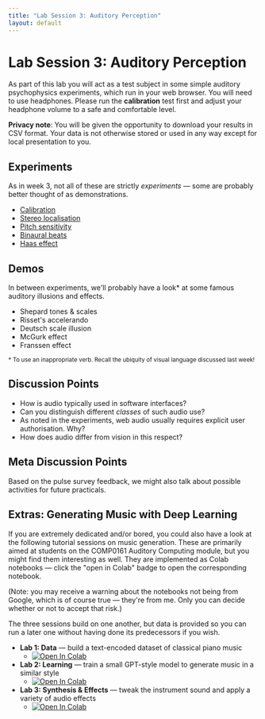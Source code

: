 ```yaml
---
title: "Lab Session 3: Auditory Perception"
layout: default
---
```


# Lab Session 3: Auditory Perception

As part of this lab you will act as a test subject in some simple
auditory psychophysics experiments, which run in your web browser.
You will need to use headphones. Please run the **calibration** test
first and adjust your headphone volume to a safe and comfortable level.

**Privacy note**: You will be given the opportunity to download your results in CSV format.
Your data is not otherwise stored or used in any way except for local presentation to you.


## Experiments

As in week 3, not all of these are strictly *experiments* — some are probably
better thought of as demonstrations.

* [Calibration](experiments/calibration/?home=/lab3.html)
* [Stereo localisation](experiments/stereo/?home=/lab3.html)
* [Pitch sensitivity](experiments/pitch/?home=/lab3.html)
* [Binaural beats](experiments/binaural/?home=/lab3.html)
* [Haas effect](experiments/haas/?home=/lab3.html)


## Demos

In between experiments, we'll probably have a look* at
some famous auditory illusions and effects.

* Shepard tones & scales
* Risset's accelerando
* Deutsch scale illusion
* McGurk effect
* Franssen effect

<small>* To use an inappropriate verb. Recall the ubiquity of
visual language discussed last week!</small>


## Discussion Points

* How is audio typically used in software interfaces?
* Can you distinguish different *classes* of such audio use?
* As noted in the experiments, web audio usually requires explicit
  user authorisation. Why?
* How does audio differ from vision in this respect?


## Meta Discussion Points

Based on the pulse survey feedback, we might also talk about
possible activities for future practicals.


## Extras: Generating Music with Deep Learning

If you are extremely dedicated and/or bored, you could also have a look at the
following tutorial sessions on music generation. These are primarily aimed
at students on the COMP0161 Auditory Computing module, but you might find them
interesting as well. They are implemented as Colab notebooks — click the
"open in Colab" badge to open the corresponding notebook.

(Note: you may receive a warning about the notebooks not being from Google, which
is of course true — they're from me. Only you can decide whether or not to accept
that risk.)

The three sessions build on one another, but data is provided so you can run a
later one without having done its predecessors if you wish.

* **Lab 1: Data** — build a text-encoded dataset of classical piano music
    * [![Open In Colab](https://colab.research.google.com/assets/colab-badge.svg)](https://colab.research.google.com/github/comp0161/colab/blob/main/COMP0161_lab1.ipynb)
* **Lab 2: Learning** — train a small GPT-style model to generate music in a similar style
    * [![Open In Colab](https://colab.research.google.com/assets/colab-badge.svg)](https://colab.research.google.com/github/comp0161/colab/blob/main/COMP0161_lab2.ipynb)
* **Lab 3: Synthesis & Effects** — tweak the instrument sound and apply a variety of audio effects
    * [![Open In Colab](https://colab.research.google.com/assets/colab-badge.svg)](https://colab.research.google.com/github/comp0161/colab/blob/main/COMP0161_lab3.ipynb)
